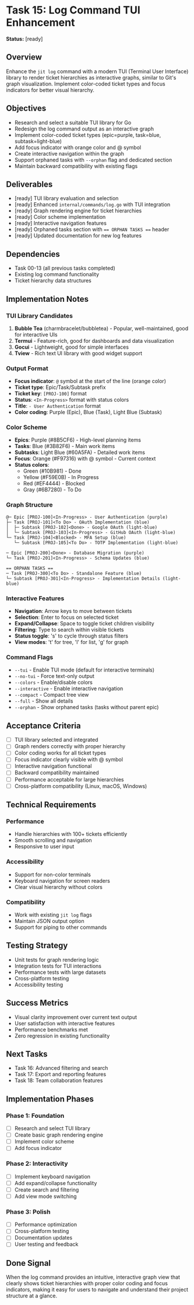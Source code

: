 # Task 15: Log Command TUI Enhancement

**Status:** [ready]

## Overview
Enhance the `jit log` command with a modern TUI (Terminal User Interface) library to render ticket hierarchies as interactive graphs, similar to Git's graph visualization. Implement color-coded ticket types and focus indicators for better visual hierarchy.

## Objectives
- Research and select a suitable TUI library for Go
- Redesign the log command output as an interactive graph
- Implement color-coded ticket types (epic=purple, task=blue, subtask=light-blue)
- Add focus indicator with orange color and @ symbol
- Create interactive navigation within the graph
- Support orphaned tasks with `--orphan` flag and dedicated section
- Maintain backward compatibility with existing flags

## Deliverables
- [ready] TUI library evaluation and selection
- [ready] Enhanced `internal/commands/log.go` with TUI integration
- [ready] Graph rendering engine for ticket hierarchies
- [ready] Color scheme implementation
- [ready] Interactive navigation features
- [ready] Orphaned tasks section with `== ORPHAN TASKS ==` header
- [ready] Updated documentation for new log features

## Dependencies
- Task 00-13 (all previous tasks completed)
- Existing log command functionality
- Ticket hierarchy data structures

## Implementation Notes

### TUI Library Candidates
1. **Bubble Tea** (charmbracelet/bubbletea) - Popular, well-maintained, good for interactive UIs
2. **Termui** - Feature-rich, good for dashboards and data visualization
3. **Gocui** - Lightweight, good for simple interfaces
4. **Tview** - Rich text UI library with good widget support

### Output Format
- **Focus indicator**: `@` symbol at the start of the line (orange color)
- **Ticket type**: Epic/Task/Subtask prefix
- **Ticket key**: `[PROJ-100]` format
- **Status**: `<In-Progress>` format with status colors
- **Title**: `- User Authentication` format
- **Color coding**: Purple (Epic), Blue (Task), Light Blue (Subtask)

### Color Scheme
- **Epics**: Purple (#8B5CF6) - High-level planning items
- **Tasks**: Blue (#3B82F6) - Main work items
- **Subtasks**: Light Blue (#60A5FA) - Detailed work items
- **Focus**: Orange (#F97316) with @ symbol - Current context
- **Status colors**: 
  - Green (#10B981) - Done
  - Yellow (#F59E0B) - In Progress
  - Red (#EF4444) - Blocked
  - Gray (#6B7280) - To Do

### Graph Structure
```
@─ Epic [PROJ-100]<In-Progress> - User Authentication (purple)
├─ Task [PROJ-101]<To Do> - OAuth Implementation (blue)
│  ├─ Subtask [PROJ-102]<Done> - Google OAuth (light-blue)
│  └─ Subtask [PROJ-103]<In-Progress> - GitHub OAuth (light-blue)
└─ Task [PROJ-104]<Blocked> - MFA Setup (blue)
   └─ Subtask [PROJ-105]<To Do> - TOTP Implementation (light-blue)

─ Epic [PROJ-200]<Done> - Database Migration (purple)
└─ Task [PROJ-201]<In-Progress> - Schema Updates (blue)

== ORPHAN TASKS ==
─ Task [PROJ-300]<To Do> - Standalone Feature (blue)
└─ Subtask [PROJ-301]<In-Progress> - Implementation Details (light-blue)
```

### Interactive Features
- **Navigation**: Arrow keys to move between tickets
- **Selection**: Enter to focus on selected ticket
- **Expand/Collapse**: Space to toggle ticket children visibility
- **Filtering**: Type to search within visible tickets
- **Status toggle**: 's' to cycle through status filters
- **View modes**: 't' for tree, 'l' for list, 'g' for graph

### Command Flags
- `--tui` - Enable TUI mode (default for interactive terminals)
- `--no-tui` - Force text-only output
- `--colors` - Enable/disable colors
- `--interactive` - Enable interactive navigation
- `--compact` - Compact tree view
- `--full` - Show all details
- `--orphan` - Show orphaned tasks (tasks without parent epic)

## Acceptance Criteria
- [ ] TUI library selected and integrated
- [ ] Graph renders correctly with proper hierarchy
- [ ] Color coding works for all ticket types
- [ ] Focus indicator clearly visible with @ symbol
- [ ] Interactive navigation functional
- [ ] Backward compatibility maintained
- [ ] Performance acceptable for large hierarchies
- [ ] Cross-platform compatibility (Linux, macOS, Windows)

## Technical Requirements

### Performance
- Handle hierarchies with 100+ tickets efficiently
- Smooth scrolling and navigation
- Responsive to user input

### Accessibility
- Support for non-color terminals
- Keyboard navigation for screen readers
- Clear visual hierarchy without colors

### Compatibility
- Work with existing `jit log` flags
- Maintain JSON output option
- Support for piping to other commands

## Testing Strategy
- Unit tests for graph rendering logic
- Integration tests for TUI interactions
- Performance tests with large datasets
- Cross-platform testing
- Accessibility testing

## Success Metrics
- Visual clarity improvement over current text output
- User satisfaction with interactive features
- Performance benchmarks met
- Zero regression in existing functionality

## Next Tasks
- Task 16: Advanced filtering and search
- Task 17: Export and reporting features
- Task 18: Team collaboration features

## Implementation Phases

### Phase 1: Foundation
- [ ] Research and select TUI library
- [ ] Create basic graph rendering engine
- [ ] Implement color scheme
- [ ] Add focus indicator

### Phase 2: Interactivity
- [ ] Implement keyboard navigation
- [ ] Add expand/collapse functionality
- [ ] Create search and filtering
- [ ] Add view mode switching

### Phase 3: Polish
- [ ] Performance optimization
- [ ] Cross-platform testing
- [ ] Documentation updates
- [ ] User testing and feedback

## Done Signal
When the log command provides an intuitive, interactive graph view that clearly shows ticket hierarchies with proper color coding and focus indicators, making it easy for users to navigate and understand their project structure at a glance. 